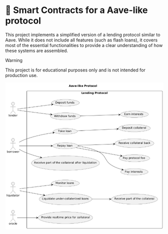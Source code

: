 # 📜 Smart Contracts for a Aave-like protocol

This project implements a simplified version of a lending protocol similar to Aave. While 
it does not include all features (such as flash loans), it covers most of the essential 
functionalities to provide a clear understanding of how these systems are assembled.
 
> [!WARNING]  
> This project is for educational purposes only and is not intended for production use. 

![Aave-like Protocol](../docs/aave-like-protocol-use-case-diagram.png)
